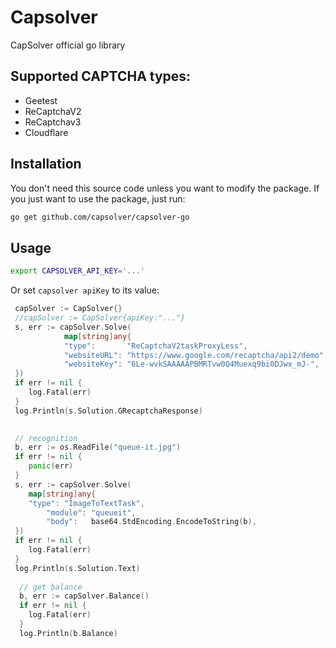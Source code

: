 # Capsolver
CapSolver official go library


## Supported CAPTCHA types:
- Geetest
- ReCaptchaV2
- ReCaptchav3
- Cloudflare


## Installation

You don't need this source code unless you want to modify the package. If you just
want to use the package, just run:

```sh
go get github.com/capsolver/capsolver-go
```



## Usage

```bash
export CAPSOLVER_API_KEY='...'
```

Or set `capsolver apiKey` to its value:

```go
 capSolver := CapSolver{}
 //capSolver := CapSolver{apiKey:"..."} 
 s, err := capSolver.Solve(
            map[string]any{
            "type":       "ReCaptchaV2taskProxyLess",
            "websiteURL": "https://www.google.com/recaptcha/api2/demo",
            "websiteKey": "6Le-wvkSAAAAAPBMRTvw0Q4Muexq9bi0DJwx_mJ-",
 })
 if err != nil {
    log.Fatal(err)
 }
 log.Println(s.Solution.GRecaptchaResponse)
	

 // recognition 
 b, err := os.ReadFile("queue-it.jpg")
 if err != nil {
    panic(err)
 }
 s, err := capSolver.Solve(
    map[string]any{
	"type": "ImageToTextTask",
        "module": "queueit",
        "body":   base64.StdEncoding.EncodeToString(b),
 })
 if err != nil {
    log.Fatal(err)
 }
 log.Println(s.Solution.Text)
		
  // get balance 
  b, err := capSolver.Balance()
  if err != nil {
    log.Fatal(err)
  }
  log.Println(b.Balance)
```



